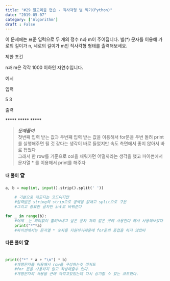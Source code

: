 ```yaml
---
title: "#29 알고리즘 연습 - 직사각형 별 찍기(Python)"
date: "2019-05-07"
category: ['Algorithm']
draft : False
---
```



이 문제에는 표준 입력으로 두 개의 정수 n과 m이 주어집니다.
별(*) 문자를 이용해 가로의 길이가 n, 세로의 길이가 m인 직사각형 형태를 출력해보세요.


제한 조건

n과 m은 각각 1000 이하인 자연수입니다.


예시

입력

5 3


출력

\*\*\***
\*\*\***
\*\*\***


>__*문제풀이*__   
첫번째 입력 받는 값과 두번째 입력 받는 값을 이용해서 for문을 두번 돌려 print를 실행해주면 될 것 같다는 생각이 바로 들었지만 속도 측면에서 좋지 않아서 바로 접었다   
그래서 한 row를 기준으로 col을 채워가면 어떨까라는 생각을 했고
파이썬에서 문자열 * 를 이용해서 print를 해주자


#### 내 풀이 🏆
```python
a, b = map(int, input().strip().split(' ')) 

    # 기본으로 제공되는 코드이지만
    #입력받은 string의 strip으로 공백을 없애고 split으로 구분
    #그리고 중요한 글자만 int로 바꿔준다

for _ in range(b):        
    #어제 _는 의미없이 흘려보내고 싶은 문자 자리 같은 곳에 사용한다 해서 사용해보았다
    print("*"*a)          
    #파이썬에서는 문자열 * 숫자를 지원하기때문에 for문의 중첩을 하지 않았따
```


#### 다른 풀이 🏆
```python

print(("*" * a + "\n") * b)    
    #개행문자를 이용해서 row를 구성하는것 마저도
    #for 문을 사용하지 않고 작성해줄수 있다.     
    #개행문자의 사용을 근래 까먹고있었는데 다시 상기할 수 있는 코드였다.
 
```